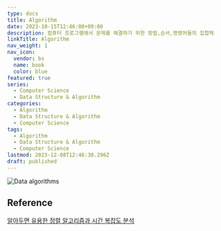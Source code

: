```yaml
---
type: docs
title: Algorithm
date: 2023-10-15T12:46:00+09:00
description: 컴퓨터 프로그램에서 문제를 해결하기 위한 방법,순서,명령어들의 집합체
linkTitle: Algorithm
nav_weight: 1
nav_icon:
  vendor: bs
  name: book
  color: blue
featured: true
series:
  - Computer Science
  - Data Structure & Algorithm
categories:
  - Algorithm
  - Data Structure & Algorithm
  - Computer Science
tags:
  - Algorithm
  - Data Structure & Algorithm
  - Computer Science
lastmod: 2023-12-08T12:46:30.296Z
draft: published
---
```


![Data algorithms](/computer-science/Taxonomy-of-the-algorithms.png#center "https://www.researchgate.net/figure/Taxonomy-of-the-algorithms-and-data-structures-considered-for-the-AlgoVis-tool_fig1_329481179")

## Reference

[알아두면 유용한 정렬 알고리즘과 시간 복잡도 분석](https://yozm.wishket.com/magazine/detail/2266/)
